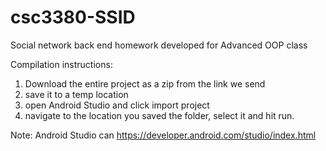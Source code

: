# csc3380-SSID
Social network back end homework developed for Advanced OOP class

Compilation instructions:

1. Download the entire project as a zip from the link we send
2. save it to a temp location
3. open Android Studio and click import project 
4. navigate to the location you saved the folder, select it and hit run.

Note: Android Studio can https://developer.android.com/studio/index.html
